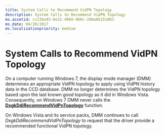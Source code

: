 ```yaml
---
title: System Calls to Recommend VidPN Topology
description: System Calls to Recommend VidPN Topology
ms.assetid: cc23be93-be31-4069-960c-268a8b151063
ms.date: 04/20/2017
ms.localizationpriority: medium
---
```


# System Calls to Recommend VidPN Topology


On a computer running Windows 7, the display mode manager (DMM) determines an appropriate VidPN topology to apply using VidPN history data in the CCD database. DMM no longer determines the VidPN topology based upon the last known good topology as it did in Windows Vista. Consequently, on Windows 7 DMM never calls the [**DxgkDdiRecommendVidPnTopology**](https://docs.microsoft.com/windows-hardware/drivers/ddi/d3dkmddi/nc-d3dkmddi-dxgkddi_recommendvidpntopology) function.

On Windows Vista and its service packs, DMM continues to call *DxgkDdiRecommendVidPnTopology* to request that the driver provide a recommended functional VidPN topology.

 

 





